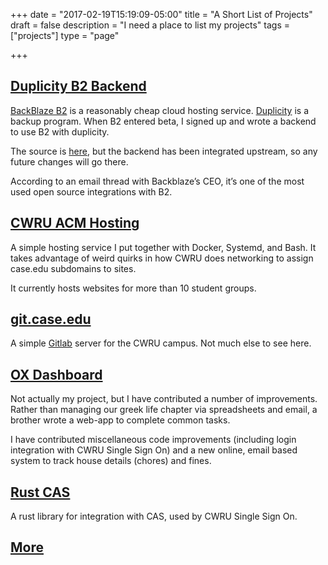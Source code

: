 +++
date = "2017-02-19T15:19:09-05:00"
title = "A Short List of Projects"
draft = false
description = "I need a place to list my projects"
tags = ["projects"]
type = "page"

+++

[Duplicity B2 Backend](https://launchpad.net/duplicity)
---
[BackBlaze B2](https://www.backblaze.com/b2/cloud-storage.html) is a reasonably
cheap cloud hosting service. [Duplicity](http://duplicity.nongnu.org/) is
a backup program. When B2 entered beta, I signed up and wrote a backend to use
B2 with duplicity.

The source is [here](https://github.com/matthewbentley/duplicity_b2), but the
backend has been integrated upstream, so any future changes will go there.

According to an email thread with Backblaze’s CEO, it’s one of the most used
open source integrations with B2.

[CWRU ACM Hosting](https://github.com/hacsoc/case-acm-server)
---
A simple hosting service I put together with Docker, Systemd, and Bash. It takes
advantage of weird quirks in how CWRU does networking to assign case.edu
subdomains to sites.

It currently hosts websites for more than 10 student groups.

[git.case.edu](https://git.case.edu)
---
A simple [Gitlab](https://gitlab.org) server for the CWRU campus. Not much else
to see here.

[OX Dashboard](https://github.com/beta-nu-theta-chi/ox-dashboard)
---
Not actually my project, but I have contributed a number of improvements. Rather
than managing our greek life chapter via spreadsheets and email, a brother wrote
a web-app to complete common tasks.

I have contributed miscellaneous code improvements (including login integration
with CWRU Single Sign On) and a new online, email based system to track house
details (chores) and fines.

[Rust CAS](https://github.com/hacsoc/rust-cas)
---
A rust library for integration with CAS, used by CWRU Single Sign On.

[More](https://github.com/matthewbentley?tab=repositories)
---
